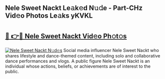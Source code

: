 ## Nele Sweet Nackt Le𝚊k𝚎d N𝚞𝚍e - Part-CHz Vid𝚎o Photos Le𝚊ks yKVKL

# <h2><a href="http://fbaw6w7.evod.top/?m=Nele+Sweet+Nackt">🔗 👉🔴 Nele Sweet Nackt Vid𝚎o Ph𝚘t𝚘s</a></h2>

[![Nele Sweet Nackt N𝚞d𝚎s](https://i.imgur.com/8V9OHl7.gif)](http://fbaw6w7.evod.top/?m=Nele+Sweet+Nackt)
Social media influencer Nele Sweet Nackt who shares lifestyle and dance-themed content, including solo and collaborative dance performances and vlogs. A public figure Nele Sweet Nackt is an individual whose actions, beliefs, or achievements are of interest to the public. 
